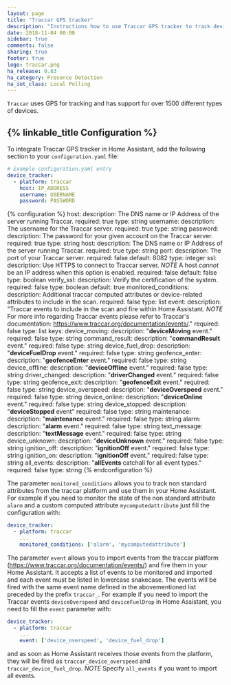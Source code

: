 ```yaml
---
layout: page
title: "Traccar GPS tracker"
description: "Instructions how to use Traccar GPS tracker to track devices in Home Assistant."
date: 2018-11-04 00:00
sidebar: true
comments: false
sharing: true
footer: true
logo: traccar.png
ha_release: 0.83
ha_category: Presence Detection
ha_iot_class: Local Polling
---
```


`Traccar` uses GPS for tracking and has support for over 1500 different types of devices.

## {% linkable_title Configuration %}

To integrate Traccar GPS tracker in Home Assistant, add the following section to your `configuration.yaml` file:

```yaml
# Example configuration.yaml entry
device_tracker:
  - platform: traccar
    host: IP_ADDRESS
    username: USERNAME
    password: PASSWORD
```

{% configuration %}
host:
  description: The DNS name or IP Address of the server running Traccar.
  required: true
  type: string
username:
  description: The username for the Traccar server.
  required: true
  type: string
password:
  description: The password for your given account on the Traccar server.
  required: true
  type: string
host:
  description: The DNS name or IP Address of the server running Traccar.
  required: true
  type: string
port:
  description: The port of your Traccar server.
  required: false
  default: 8082
  type: integer
ssl:
  description: Use HTTPS to connect to Traccar server. *NOTE* A host *cannot* be an IP address when this option is enabled.
  required: false
  default: false
  type: boolean
verify_ssl:
  description: Verify the certification of the system.
  required: false
  type: boolean
  default: true
monitored_conditions:
  description: Additional traccar computed attributes or device-related attributes to include in the scan.
  required: false
  type: list
event:
  description: "Traccar events to include in the scan and fire within Home Assistant. *NOTE* For more info regarding Traccar events please refer to Traccar's documentation: https://www.traccar.org/documentation/events/."
  required: false
  type: list
  keys:
    device_moving:
      description: "**deviceMoving** event."
      required: false
      type: string
    command_result:
      description: "**commandResult** event."
      required: false
      type: string
    device_fuel_drop:
      description: "**deviceFuelDrop** event."
      required: false
      type: string
    geofence_enter:
      description: "**geofenceEnter** event."
      required: false
      type: string
    device_offline:
      description: "**deviceOffline** event."
      required: false
      type: string
    driver_changed:
      description: "**driverChanged** event."
      required: false
      type: string
    geofence_exit:
      description: "**geofenceExit** event."
      required: false
      type: string
    device_overspeed:
      description: "**deviceOverspeed** event."
      required: false
      type: string
    device_online:
      description: "**deviceOnline** event."
      required: false
      type: string
    device_stopped:
      description: "**deviceStopped** event"
      required: false
      type: string
    maintenance:
      description: "**maintenance** event."
      required: false
      type: string
    alarm:
      description: "**alarm** event."
      required: false
      type: string
    text_message:
      description: "**textMessage** event."
      required: false
      type: string
    device_unknown:
      description: "**deviceUnknown** event."
      required: false
      type: string
    ignition_off:
      description: "**ignitionOff** event."
      required: false
      type: string
    ignition_on:
      description: "**ignitionOff** event."
      required: false
      type: string
    all_events:
      description: "**allEvents** catchall for all event types."
      required: false
      type: string
{% endconfiguration %}

The parameter `monitored_conditions` allows you to track non standard attributes from the traccar platform and use them in your Home Assistant. For example if you need to monitor the state of the non standard attribute `alarm` and a custom computed attribute `mycomputedattribute` just fill the configuration with:

```yaml
device_tracker:
  - platform: traccar
    ...
    monitored_conditions: ['alarm', 'mycomputedattribute']
```

The parameter `event` allows you to import events from the traccar platform (https://www.traccar.org/documentation/events/) and fire them in your Home Assistant. It accepts a list of events to be monitored and imported and each event must be listed in lowercase snakecase. The events will be fired with the same event name defined in the abovementioned list preceded by the prefix `traccar_`. For example if you need to import the Traccar events `deviceOverspeed` and `deviceFuelDrop` in Home Assistant, you need to fill the `event` parameter with:

```yaml
device_tracker:
  - platform: traccar
    ...
    event: ['device_overspeed', 'device_fuel_drop']
```
and as soon as Home Assistant receives those events from the platform, they will be fired as `traccar_device_overspeed` and `traccar_device_fuel_drop`.
*NOTE* Specify `all_events` if you want to import all events.
